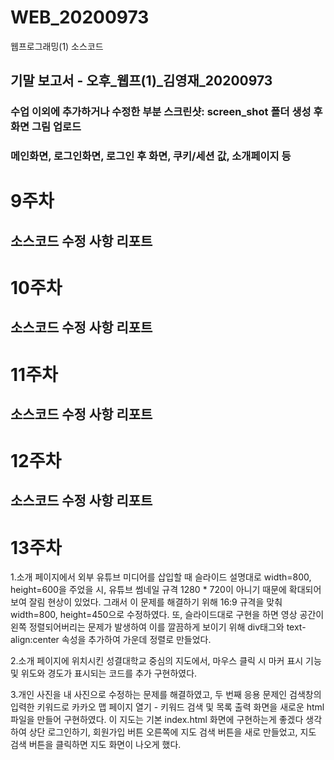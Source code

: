 # WEB_20200973
웹프로그래밍(1) 소스코드
## 기말 보고서 - 오후_웹프(1)_김영재_20200973
### 수업 이외에 추가하거나 수정한 부분 스크린샷: screen_shot 폴더 생성 후 화면 그림 업로드
### 메인화면, 로그인화면, 로그인 후 화면, 쿠키/세션 값, 소개페이지 등

# 9주차
## 소스코드 수정 사항 리포트

# 10주차
## 소스코드 수정 사항 리포트

# 11주차
## 소스코드 수정 사항 리포트

# 12주차
## 소스코드 수정 사항 리포트

# 13주차

 1.소개 페이지에서 외부 유튜브 미디어를 삽입할 때 슬라이드 설명대로 width=800, height=600을
주었을 시, 유튜브 썸네일 규격 1280 * 720이 아니기 때문에 확대되어 보여 잘림 현상이 있었다.
그래서 이 문제를 해결하기 위해 16:9 규격을 맞춰 width=800, height=450으로 수정하였다.
또, 슬라이드대로 구현을 하면 영상 공간이 왼쪽 정렬되어버리는 문제가 발생하여 이를 깔끔하게 보이기 위해 div태그와 text-align:center 속성을 추가하여
가운데 정렬로 만들었다.

 2.소개 페이지에 위치시킨 성결대학교 중심의 지도에서,
마우스 클릭 시 마커 표시 기능 및 위도와 경도가 표시되는 코드를 추가 구현하였다.

 3.개인 사진을 내 사진으로 수정하는 문제를 해결하였고, 두 번째 응용 문제인 검색창의 입력한
키워드로 카카오 맵 페이지 열기 - 키워드 검색 및 목록 출력 화면을 새로운 html 파일을 만들어 구현하였다.
이 지도는 기본 index.html 화면에 구현하는게 좋겠다 생각하여 상단 로그인하기, 회원가입 버튼 오른쪽에
지도 검색 버튼을 새로 만들었고, 지도 검색 버튼을 클릭하면 지도 화면이 나오게 했다.